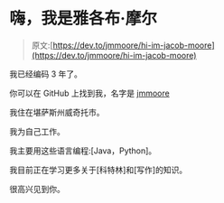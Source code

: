 # 嗨，我是雅各布·摩尔

> 原文:[https://dev.to/jmmoore/hi-im-jacob-moore](https://dev.to/jmmoore/hi-im-jacob-moore)

我已经编码 3 年了。

你可以在 GitHub 上找到我，名字是 [jmmoore](https://github.com/jmmoore)

我住在堪萨斯州威奇托市。

我为自己工作。

我主要用这些语言编程:[Java，Python]。

我目前正在学习更多关于[科特林]和[写作]的知识。

很高兴见到你。
